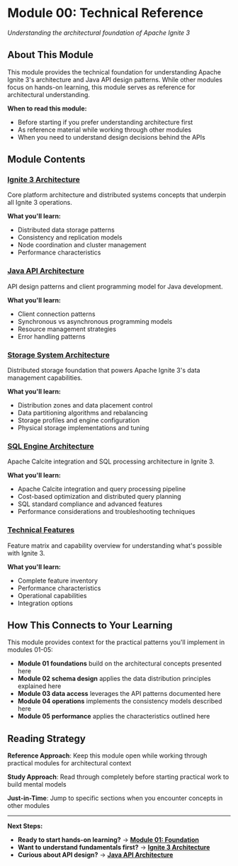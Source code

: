 <!--
Licensed under Creative Commons Attribution-ShareAlike 4.0 International (CC BY-SA 4.0)
SPDX-License-Identifier: CC-BY-SA-4.0
For full license text, see LICENSE-CC-BY-SA-4.0
-->

# Module 00: Technical Reference

*Understanding the architectural foundation of Apache Ignite 3*

## About This Module

This module provides the technical foundation for understanding Apache Ignite 3's architecture and Java API design patterns. While other modules focus on hands-on learning, this module serves as reference for architectural understanding.

**When to read this module:**

- Before starting if you prefer understanding architecture first
- As reference material while working through other modules
- When you need to understand design decisions behind the APIs

## Module Contents

### [Ignite 3 Architecture](./ignite3-arch.md)

Core platform architecture and distributed systems concepts that underpin all Ignite 3 operations.

**What you'll learn:**

- Distributed data storage patterns
- Consistency and replication models
- Node coordination and cluster management
- Performance characteristics

### [Java API Architecture](./java-api-arch.md)

API design patterns and client programming model for Java development.

**What you'll learn:**

- Client connection patterns
- Synchronous vs asynchronous programming models
- Resource management strategies
- Error handling patterns

### [Storage System Architecture](./storage-system-arch.md)

Distributed storage foundation that powers Apache Ignite 3's data management capabilities.

**What you'll learn:**

- Distribution zones and data placement control
- Data partitioning algorithms and rebalancing
- Storage profiles and engine configuration
- Physical storage implementations and tuning

### [SQL Engine Architecture](./sql-engine-arch.md)

Apache Calcite integration and SQL processing architecture in Ignite 3.

**What you'll learn:**

- Apache Calcite integration and query processing pipeline
- Cost-based optimization and distributed query planning
- SQL standard compliance and advanced features
- Performance considerations and troubleshooting techniques

### [Technical Features](./technical-features.md)

Feature matrix and capability overview for understanding what's possible with Ignite 3.

**What you'll learn:**

- Complete feature inventory
- Performance characteristics
- Operational capabilities
- Integration options

## How This Connects to Your Learning

This module provides context for the practical patterns you'll implement in modules 01-05:

- **Module 01 foundations** build on the architectural concepts presented here
- **Module 02 schema design** applies the data distribution principles explained here
- **Module 03 data access** leverages the API patterns documented here
- **Module 04 operations** implements the consistency models described here
- **Module 05 performance** applies the characteristics outlined here

## Reading Strategy

**Reference Approach**: Keep this module open while working through practical modules for architectural context

**Study Approach**: Read through completely before starting practical work to build mental models

**Just-in-Time**: Jump to specific sections when you encounter concepts in other modules

---

**Next Steps:**

- **Ready to start hands-on learning?** → [**Module 01: Foundation**](../01-foundation/)
- **Want to understand fundamentals first?** → [**Ignite 3 Architecture**](./ignite3-arch.md)
- **Curious about API design?** → [**Java API Architecture**](./java-api-arch.md)
